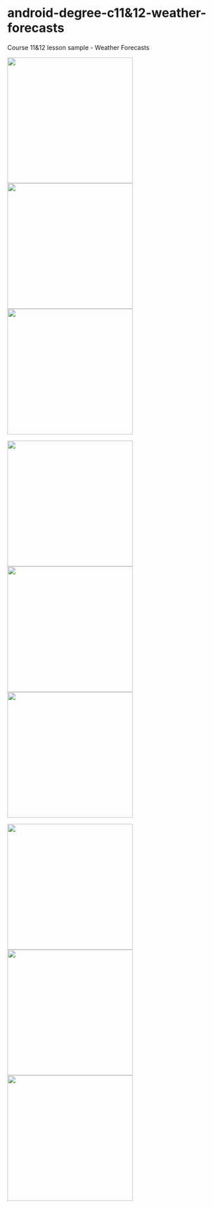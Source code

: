 # android-degree-c11&12-weather-forecasts
Course 11&12 lesson sample - Weather Forecasts

<img src="screenshots/Screenshot_1556087452.png" width="285"> <img src="screenshots/Screenshot_1556087456.png" width="285"> <img src="screenshots/Screenshot_1556087458.png" width="285">

<img src="screenshots/Screenshot_1556087493.png" width="285"> <img src="screenshots/Screenshot_1556087483.png" width="285"> <img src="screenshots/Screenshot_1556087479.png" width="285">

<img src="screenshots/Screenshot_1560201143.png" width="285"> <img src="screenshots/Screenshot_1560201133.png" width="285"> <img src="screenshots/Screenshot_1560201236.png" width="285">
